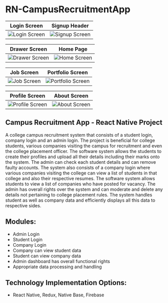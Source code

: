 # RN-CampusRecruitmentApp

| Login Screen  | Signup Header |
| ------------- | ------------- |
| ![Login Screen](https://user-images.githubusercontent.com/56494086/130783976-9d62bf3a-b77b-4aa4-be07-26f86e92d25a.jpg "Login Screen")  | ![Signup Screen](https://user-images.githubusercontent.com/56494086/130783985-997ecfb1-cbe2-4c01-98b3-af52b0973625.jpg "Signup Screen")  |

| Drawer Screen  | Home Page |
| ------------- | ------------- |
| ![Drawer Screen](https://user-images.githubusercontent.com/56494086/130783999-b0f96909-df78-4321-880f-f10bc5d1ae65.jpg "Login Screen")  | ![Home Screen](https://user-images.githubusercontent.com/56494086/130784715-e4a94379-76ee-48c4-b734-1e3828d5654b.jpg "Home Screen")  |

| Job Screen  | Portfolio Screen |
| ------------- | ------------- |
| ![Job Screen](https://user-images.githubusercontent.com/56494086/130784727-13bcbb95-9f07-4519-849d-bb2173edf5cf.jpg "Job Screen")  | ![Portfolio Screen](https://user-images.githubusercontent.com/56494086/130784704-5d63270c-a66e-4ead-9108-98ce2394fa72.jpg "Portfolio Screen")  |

| Profile Screen  | About Screen |
| ------------- | ------------- |
| ![Profile Screen](https://user-images.githubusercontent.com/56494086/130784687-f95370df-89f4-4117-a477-68f2b00c438b.jpg "Profile Screen")  | ![About Screen](https://user-images.githubusercontent.com/56494086/130784808-4d4d47dc-d859-46e1-8545-0ea5f8137ee2.jpg "About Screen")  |

## Campus Recruitment App - React Native Project

A college campus recruitment system that consists of a student login, company login and an admin login. The project is beneficial for college students, various companies visiting the campus for recruitment and even the college placement officer. The software system allows the students to create their profiles and upload all their details including their marks onto the system. The admin can check each student details and can remove faulty accounts. The system also consists of a company login where various companies visiting the college can view a list of students in that college and also their respective resumes. The software system allows students to view a list of companies who have posted for vacancy. The admin has overall rights over the system and can moderate and delete any details not pertaining to college placement rules. The system handles student as well as company data and efficiently displays all this data to respective sides.

## Modules:
  - Admin Login
  - Student Login
  - Company Login
  - Company can view student data
  - Student can view company data
  - Admin dashboard has overall functional rights
  - Appropriate data processing and handling

## Technology Implementation Options:
  - React Native, Redux, Native Base, Firebase
